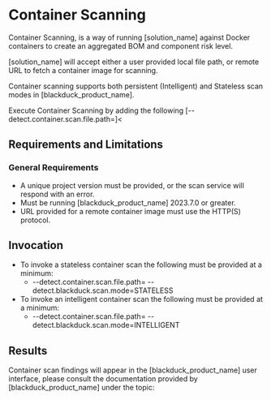 # Container Scanning

Container Scanning, is a way of running [solution_name] against Docker containers to create an aggregated BOM and component risk level. 

[solution_name] will accept either a user provided local file path, or remote URL to fetch a container image for scanning.

Container scanning supports both persistent (Intelligent) and Stateless scan modes in [blackduck_product_name].

Execute Container Scanning by adding the following [--detect.container.scan.file.path=<Path to local or URL for remote container>]<<!-- TBD properties page link
(../properties/configuration/containerscanning.md#container-scanning) to a run of [solution_name].
-->

## Requirements and Limitations

### General Requirements
 * A unique project version must be provided, or the scan service will respond with an error.
 * Must be running [blackduck_product_name] 2023.7.0 or greater.
 * URL provided for a remote container image must use the HTTP(S) protocol.
 
## Invocation
 * To invoke a stateless container scan the following must be provided at a minimum:
    * --detect.container.scan.file.path=<Path to local or URL for remote container> --detect.blackduck.scan.mode=STATELESS
 * To invoke an intelligent container scan the following must be provided at a minimum:
    * --detect.container.scan.file.path=<Path to local or URL for remote container> --detect.blackduck.scan.mode=INTELLIGENT

## Results

Container scan findings will appear in the [blackduck_product_name] user interface, please consult the documentation provided by [blackduck_product_name] under the topic:
<!-- TBD
<xref href="ContainerScans.dita" scope="peer">Container scans
<data name="facets" value="pubname=bd-hub"/>
-->

